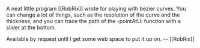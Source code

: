 A neat little program [[RobRix]] wrote for playing with bezier curves. You can change a lot of things, such as the resolution of the curve and the thickness, and you can trace the path of the -pointAtU: function with a slider at the bottom.

Available by request until I get some web space to put it up on. -- [[RobRix]]